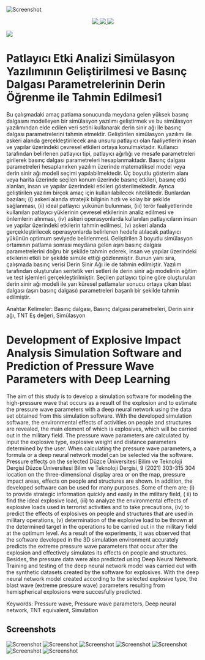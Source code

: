 ![Screenshot](/doc/img/header.png)

<p align="center">

<a href="https://dergipark.org.tr/en/pub/dubited/issue/67474/1014063" target="_blank">
<img src="https://img.shields.io/badge/Duzce%20University%20Journal%20of%20Science%20and%20Technology%20Article-21296e?style=for-the-badge"/>
</a>

<a href="/doc/pdf/Report.pdf" target="_blank">
<img src="https://img.shields.io/badge/2242%20TÜBİTAK%20Report-e53a25?style=for-the-badge"/>
</a>

<a href="/doc/bin" target="_blank">
<img src="https://img.shields.io/badge/Download-333333?style=for-the-badge"/>
</a>

</p>

<a href="/doc/video/EEA.mp4" target="_blank">
<img src="/doc/img/player.png"/>
</a>

# Patlayıcı Etki Analizi Simülasyon Yazılımının Geliştirilmesi ve Basınç Dalgası Parametrelerinin Derin Öğrenme ile Tahmin Edilmesi1

Bu çalışmadaki amaç patlama sonucunda meydana gelen yüksek basınç dalgasını modelleyen bir simülasyon yazılımı geliştirmek ve bu simülasyon
yazılımından elde edilen veri setini kullanarak derin sinir ağı ile basınç dalgası parametrelerini tahmin etmektir. Geliştirilen simülasyon yazılımı
ile askeri alanda gerçekleştirilecek ana unsuru patlayıcı olan faaliyetlerin insan ve yapılar üzerindeki çevresel etkileri ortaya konulmaktadır.
Kullanıcı tarafından belirlenen patlayıcı tipi, patlayıcı ağırlığı ve mesafe parametreleri girilerek basınç dalgası parametreleri hesaplanmaktadır.
Basınç dalgası parametreleri hesaplanırken yazılım üzerinde matematiksel model veya derin sinir ağı modeli seçimi yapılabilmektedir. Üç boyutlu
gösterim alanı veya harita üzerinde seçilen konum üzerinde basınç etkileri, basınç etki alanları, insan ve yapılar üzerindeki etkileri
gösterilmektedir. Ayrıca geliştirilen yazılım birçok amaç için kullanılabilecek niteliktedir. Bunlardan bazıları; (i) askeri alanda stratejik bilginin
hızlı ve kolay bir şekilde sağlanması, (ii) ideal patlayıcı yükünün bulunması, (iii) terör faaliyetlerinde kullanılan patlayıcı yüklerinin çevresel
etkilerinin analiz edilmesi ve önlemlerin alınması, (iv) askeri operasyonlarda kullanılan patlayıcıların insan ve yapılar üzerindeki etkilerin tahmin
edilmesi, (v) askeri alanda gerçekleştirilecek operasyonlarda belirlenen hedefe atılacak patlayıcı yükünün optimum seviyede belirlenmesi. Geliştirilen
3 boyutlu simülasyon ortamının patlama sonrası meydana gelen aşırı basınç dalgası parametrelerini doğru bir şekilde tahmin ederek, insan ve yapılar
üzerindeki etkilerini etkili bir şekilde simüle ettiği gözlenmiştir. Bunun yanı sıra, çalışmada basınç verisi Derin Sinir Ağı ile de tahmin
edilmiştir. Yazılım tarafından oluşturulan sentetik veri setleri ile derin sinir ağı modelinin eğitim ve test işlemleri gerçekleştirilmiştir. Seçilen
patlayıcı tipine göre oluşturulan derin sinir ağı modeli ile yarı küresel patlamalar sonucu ortaya çıkan blast dalgası (aşırı basınç dalgası)
parametreleri başarılı bir şekilde tahmin edilmiştir.

Anahtar Kelimeler: Basınç dalgası, Basınç dalgası parametreleri, Derin sinir ağı, TNT Eş değeri, Simülasyon

# Development of Explosive Impact Analysis Simulation Software and Prediction of Pressure Wave Parameters with Deep Learning

The aim of this study is to develop a simulation software for modeling the high-pressure wave that occurs as a result of the explosion and to estimate
the pressure wave parameters with a deep neural network using the data set obtained from this simulation software. With the developed simulation
software, the environmental effects of activities on people and structures are revealed, the main element of which is explosives, which will be
carried out in the military field. The pressure wave parameters are calculated by input the explosive type, explosive weight and distance parameters
determined by the user. When calculating the pressure wave parameters, a formula or a deep neural network model can be selected via the software.
Pressure effects on the selected Düzce Üniversitesi Bilim ve Teknoloji Dergisi Düzce Üniversitesi Bilim ve Teknoloji Dergisi, 9 (2021) 303-315 304
location on the three-dimensional display area or on the map, pressure impact areas, effects on people and structures are shown. In addition, the
developed software can be used for many purposes. Some of them are; (i) to provide strategic information quickly and easily in the military field, (
ii) to find the ideal explosive load, (iii) to analyze the environmental effects of explosive loads used in terrorist activities and to take
precautions, (iv) to predict the effects of explosives on people and structures that are used in military operations, (v) determination of the
explosive load to be thrown at the determined target in the operations to be carried out in the military field at the optimum level. As a result of
the experiments, it was observed that the software developed in the 3D simulation environment accurately predicts the extreme pressure wave parameters
that occur after the explosion and effectively simulates its effects on people and structures. Besides, the pressure data were also predicted using
Deep Neural Network. Training and testing of the deep neural network model was carried out with the synthetic datasets created by the software for
explosives. With the deep neural network model created according to the selected explosive type, the blast wave (extreme pressure wave) parameters
resulting from hemispherical explosions were succesfully predicted.

Keywords: Pressure wave, Pressure wave parameters, Deep neural network, TNT equivalent, Simulation

## Screenshots

![Screenshot](/doc/img/picture1.png)
![Screenshot](/doc/img/picture2.png)
![Screenshot](/doc/img/picture3.png)
![Screenshot](/doc/img/picture4.png)
![Screenshot](/doc/img/picture5.png)
![Screenshot](/doc/img/picture6.png)
![Screenshot](/doc/img/picture7.png)
